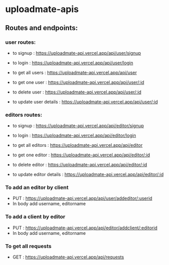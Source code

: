 # uploadmate-apis

## Routes and endpoints:

### user routes:
 - to signup : https://uploadmate-api.vercel.app/api/user/signup

 - to login : https://uploadmate-api.vercel.app/api/user/login

 - to get all users : https://uploadmate-api.vercel.app/api/user
 
 - to get one user : https://uploadmate-api.vercel.app/api/user/:id

 - to delete user : https://uploadmate-api.vercel.app/api/user/:id

 - to update user details : https://uploadmate-api.vercel.app/api/user/:id 


### editors routes:
 - to signup : https://uploadmate-api.vercel.app/api/editor/signup

 - to login : https://uploadmate-api.vercel.app/api/editor/login

 - to get all editors : https://uploadmate-api.vercel.app/api/editor
 
 - to get one editor : https://uploadmate-api.vercel.app/api/editor/:id

 - to delete editor : https://uploadmate-api.vercel.app/api/editor/:id

 - to update editor details : https://uploadmate-api.vercel.app/api/editor/:id 


### To add an editor by client

- PUT :  https://uploadmate-api.vercel.app/api/user/addeditor/:userid
 - In body add username, editorname
 

### To add a client by editor
- PUT :  https://uploadmate-api.vercel.app/api/editor/addclient/:editorid
 - In body add username, editorname

### To get all requests
- GET :  https://uploadmate-api.vercel.app/api/requests